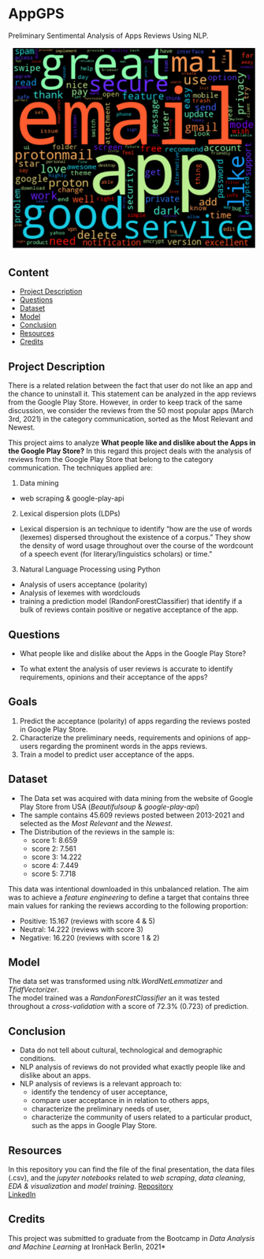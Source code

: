 
# AppGPS
Preliminary Sentimental Analysis of Apps Reviews Using NLP. 

![app_wordcloud.png](https://github.com/jomaweb/AppGPS/blob/main/AppGPS_Data/app_wordcloud.png)

## Content
- [Project Description](#project-description)
- [Questions](#hypotheses-questions)
- [Dataset](#dataset)
- [Model](#model)
- [Conclusion](#conclusion)
- [Resources](#links)
- [Credits](#credits)


## Project Description
There is a related relation between the fact that user do not like an app and the chance to uninstall it. This statement can be analyzed in the app reviews from the Google Play Store. However, in order to keep track of the same discussion, we consider the reviews from the 50 most popular apps (March 3rd, 2021) in the category communication, sorted as the Most Relevant and Newest.


This project aims to analyze **What people like and dislike about the Apps in the Google Play Store?** In this regard this project deals with the analysis of reviews from the Google Play Store that belong to the category communication. The techniques applied are:
1. Data mining 
  * web scraping & google-play-api
2. Lexical dispersion plots (LDPs)
  * Lexical dispersion is an technique to  identify “how are the use of words (lexemes) dispersed throughout the existence of a corpus.” They show the density of word usage throughout over the course of the wordcount of a speech event (for literary/linguistics scholars) or time."
3. Natural Language Processing using Python
  * Analysis of users acceptance (polarity)
  * Analysis of lexemes with wordclouds
  * training a prediction model (RandonForestClassifier) that identify if a bulk of reviews contain positive or negative acceptance of the app.

## Questions
* What people like and dislike about the Apps in the Google Play Store?

* To what extent the analysis of user reviews is accurate to identify requirements, opinions and their acceptance of the apps?

## Goals
1. Predict the acceptance (polarity) of apps regarding the reviews posted in Google Play Store.
2. Characterize the preliminary needs, requirements and opinions of app-users regarding the prominent words in the apps reviews.
3. Train a model to predict user acceptance of the apps.

## Dataset
* The Data set was acquired with data mining from the website of Google Play Store from USA (*Beautifulsoup* & *google-play-api*)
* The sample contains 45.609 reviews posted between 2013-2021 and selected as the *Most Relevant* and the *Newest*.
* The Distribution of the reviews in the sample is:
  * score 1: 8.659 
  * score 2: 7.561
  * score 3: 14.222
  * score 4: 7.449
  * score 5: 7.718
 
This data was intentional downloaded in this unbalanced relation. The aim was to achieve a *feature engineering* to define a target that contains three main values for ranking the reviews according to the following proportion:

* Positive: 15.167 (reviews with score 4 & 5)
* Neutral: 14.222 (reviews with score 3)
* Negative: 16.220 (reviews with score 1 & 2)
 
## Model
The data set was transformed using *nltk.WordNetLemmatizer* and *TfidfVectorizer*. <br>
The model trained was a *RandonForestClassifier* an it was tested throughout a *cross-validation* with a score of 72.3% (0.723) of prediction.  

## Conclusion
* Data do not tell about cultural, technological and demographic conditions.
* NLP analysis of reviews do not provided what exactly people like and dislike about an apps.
* NLP analysis of reviews is a relevant approach to:
  * identify the tendency of user acceptance,
  * compare user acceptance in in relation to others apps,
  * characterize the preliminary needs of user, 
  * characterize the community of users related to a particular product, such as the apps in Google Play Store.



## Resources
In this repository you can find the file of the final presentation, the data files (.csv), and the *jupyter notebooks* related to *web scraping*, *data cleaning*, *EDA & visualization* and *model training*. 
[Repository](https://github.com/jomaweb/Data_Excercises_IH/tree/main/AppGPS_Word_Analysis)<br>
[LinkedIn](https://www.linkedin.com/in/jose-ma/)

## Credits 
This project was submitted to graduate from the Bootcamp in *Data Analysis and Machine Learning* at IronHack Berlin, 2021* 
